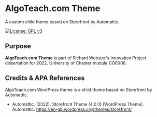 # AlgoTeach.com Theme

A custom child theme based on Storefront by Automattic.

[![License: GPL v3](https://img.shields.io/badge/License-GPLv3-blue.svg)](https://www.gnu.org/licenses/gpl-3.0)

## Purpose
**AlgoTeach.com Theme** is part of Richard Webster's Innovation Project dissertation for 2022, University of Chester module CO6008.

## Credits & APA References

AlgoTeach.com WordPress theme is a child theme based on Storefront by Automattic.
* Automattic. (2022). Storefront Theme (4.0.0) [WordPress Theme]. Automattic. https://en-gb.wordpress.org/themes/storefront/
